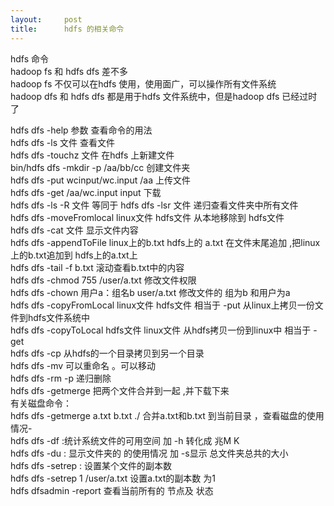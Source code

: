 ```yaml
---
layout:     post
title:      hdfs 的相关命令
---
```

<div id="article_content" class="article_content clearfix csdn-tracking-statistics" data-pid="blog" data-mod="popu_307" data-dsm="post">
								            <div id="content_views" class="markdown_views prism-dracula">
							<!-- flowchart 箭头图标 勿删 -->
							<svg xmlns="http://www.w3.org/2000/svg" style="display: none;"><path stroke-linecap="round" d="M5,0 0,2.5 5,5z" id="raphael-marker-block" style="-webkit-tap-highlight-color: rgba(0, 0, 0, 0);"></path></svg>
							<p>hdfs 命令  <br>
hadoop fs 和  hdfs dfs 差不多 <br>
hadoop fs 不仅可以在hdfs 使用，使用面广，可以操作所有文件系统 <br>
hadoop dfs 和 hdfs dfs 都是用于hdfs 文件系统中，但是hadoop dfs 已经过时了</p>

<p>hdfs dfs -help 参数       查看命令的用法 <br>
hdfs dfs -ls  文件           查看文件 <br>
hdfs dfs -touchz 文件  在hdfs 上新建文件 <br>
bin/hdfs dfs -mkdir -p /aa/bb/cc  创建文件夹 <br>
hdfs dfs -put wcinput/wc.input /aa 上传文件 <br>
hdfs dfs -get  /aa/wc.input input  下载 <br>
hdfs dfs -ls -R  文件  等同于 hdfs dfs -lsr 文件            递归查看文件夹中所有文件 <br>
hdfs dfs -moveFromlocal  linux文件   hdfs文件             从本地移除到 hdfs文件 <br>
hdfs dfs -cat 文件   显示文件内容 <br>
hdfs dfs  -appendToFile  linux上的b.txt   hdfs上的 a.txt         在文件末尾追加 ,把linux上的b.txt追加到 hdfs上的a.txt上 <br>
hdfs dfs  -tail -f b.txt       滚动查看b.txt中的内容 <br>
hdfs dfs  -chmod 755 /user/a.txt        修改文件权限 <br>
hdfs dfs -chown  用户a：组名b   user/a.txt       修改文件的 组为b 和用户为a <br>
hdfs dfs -copyFromLocal  linux文件  hdfs文件   相当于 -put 从linux上拷贝一份文件到hdfs文件系统中 <br>
hdfs dfs -copyToLocal  hdfs文件  linux文件    从hdfs拷贝一份到linux中  相当于 -get <br>
hdfs dfs -cp 从hdfs的一个目录拷贝到另一个目录 <br>
hdfs dfs -mv  可以重命名 。可以移动 <br>
hdfs dfs -rm -p  递归删除 <br>
hdfs dfs -getmerge  把两个文件合并到一起 ,并下载下来 <br>
有关磁盘命令： <br>
hdfs dfs -getmerge a.txt b.txt   ./   合并a.txt和b.txt 到当前目录  ，查看磁盘的使用情况- <br>
hdfs dfs  -df :统计系统文件的可用空间 加 -h 转化成 兆M  K <br>
hdfs dfs  -du  : 显示文件夹的 的使用情况  加  -s显示  总文件夹总共的大小 <br>
hdfs dfs  -setrep  : 设置某个文件的副本数 <br>
hdfs dfs -setrep 1  /user/a.txt  设置a.txt的副本数 为1 <br>
hdfs dfsadmin -report  查看当前所有的 节点及 状态</p>            </div>
						<link href="https://csdnimg.cn/release/phoenix/mdeditor/markdown_views-9e5741c4b9.css" rel="stylesheet">
                </div>
